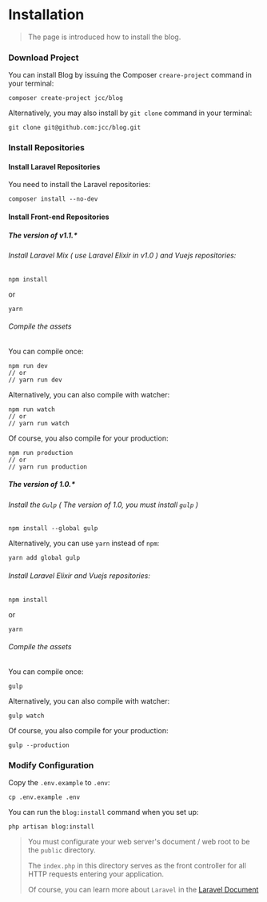 # Installation

> The page is introduced how to install the blog.

### Download Project

You can install Blog by issuing the Composer `creare-project` command in your terminal:

```shell
composer create-project jcc/blog
```

Alternatively, you may also install by `git clone`  command in your terminal:

```shell
git clone git@github.com:jcc/blog.git
```

### Install Repositories

#### Install Laravel Repositories

You need to install the Laravel repositories:

```shell
composer install --no-dev
```

#### Install Front-end Repositories

##### The version of v1.1.*

###### Install Laravel Mix ( use Laravel Elixir in v1.0 ) and Vuejs repositories:

```shell
npm install
```

or

```shell
yarn
```

###### Compile the assets

You can compile once:
```shell
npm run dev
// or
// yarn run dev
```

Alternatively, you can also compile with watcher:

```shell
npm run watch
// or
// yarn run watch
```

Of course, you also compile for your production:

```shell
npm run production
// or
// yarn run production
```

##### The version of 1.0.*

###### Install the `Gulp` ( The version of 1.0, you must install `gulp` )

```shell
npm install --global gulp
```

Alternatively, you can use `yarn` instead of `npm`:

```shell
yarn add global gulp
```

###### Install Laravel Elixir and Vuejs repositories:

```shell
npm install
```

or

```shell
yarn
```

###### Compile the assets

You can compile once:

```shell
gulp
```

Alternatively, you can also compile with watcher:

```shell
gulp watch
```

Of course, you also compile for your production:

```shell
gulp --production
```

### Modify Configuration

Copy the `.env.example` to `.env`:

```shell
cp .env.example .env
```

You can run the `blog:install` command when you set up:

```shell
php artisan blog:install
```

> You must configurate your web server's document / web root to be the `public` directory. 
> 
> The `index.php` in this directory serves as the front controller for all HTTP requests entering your application.
> 
> Of course, you can learn more about `Laravel` in the [Laravel Document](https://laravel.com/docs/5.4)
